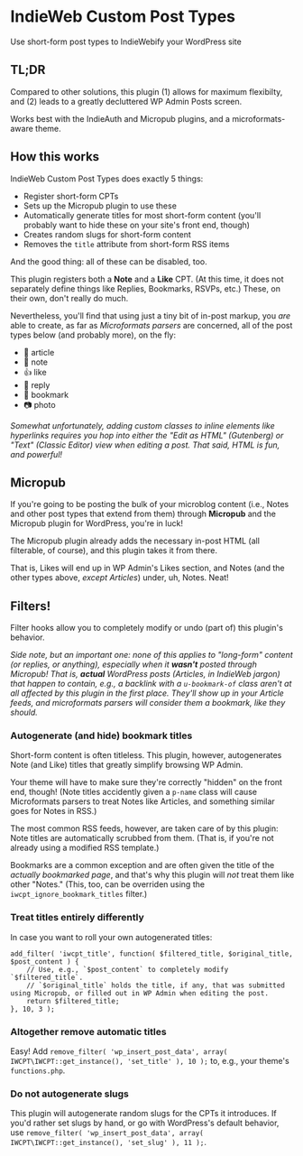 # IndieWeb Custom Post Types
Use short-form post types to IndieWebify your WordPress site

## TL;DR
Compared to other solutions, this plugin (1) allows for maximum flexibilty, and (2) leads to a greatly decluttered WP Admin Posts screen.

Works best with the IndieAuth and Micropub plugins, and a microformats-aware theme.

## How this works
IndieWeb Custom Post Types does exactly 5 things:
- Register short-form CPTs
- Sets up the Micropub plugin to use these
- Automatically generate titles for most short-form content (you'll probably want to hide these on your site's front end, though)
- Creates random slugs for short-form content
- Removes the `title` attribute from short-form RSS items

And the good thing: all of these can be disabled, too.

This plugin registers both a **Note** and a **Like** CPT. (At this time, it does not separately define things like Replies, Bookmarks, RSVPs, etc.) These, on their own, don't really do much.

Nevertheless, you'll find that using just a tiny bit of in-post markup, you _are_ able to create, as far as _Microformats parsers_ are concerned, all of the post types below (and probably more), on the fly:
- 📄 article
- 📔 note
- 👍 like
- 💬 reply
- 🔖 bookmark
- 📷 photo

_Somewhat unfortunately, adding custom classes to inline elements like hyperlinks requires you hop into either the "Edit as HTML" (Gutenberg) or "Text" (Classic Editor) view when editing a post. That said, HTML is fun, and powerful!_

## Micropub
If you're going to be posting the bulk of your microblog content (i.e., Notes and other post types that extend from them) through **Micropub** and the Micropub plugin for WordPress, you're in luck!

The Micropub plugin already adds the necessary in-post HTML (all filterable, of course), and this plugin takes it from there.

That is, Likes will end up in WP Admin's Likes section, and Notes (and the other types above, _except Articles_) under, uh, Notes. Neat!

## Filters!
Filter hooks allow you to completely modify or undo (part of) this plugin's behavior.

_Side note, but an important one: none of this applies to "long-form" content (or replies, or anything), especially when it **wasn't** posted through Micropub! That is, **actual** WordPress posts (Articles, in IndieWeb jargon) that happen to contain, e.g., a backlink with a `u-bookmark-of` class aren't at all affected by this plugin in the first place. They'll show up in your Article feeds, and microformats parsers will consider them a bookmark, like they should._

### Autogenerate (and hide) bookmark titles
Short-form content is often titleless. This plugin, however, autogenerates Note (and Like) titles that greatly simplify browsing WP Admin.

Your theme will have to make sure they're correctly "hidden" on the front end, though! (Note titles accidently given a `p-name` class will cause Microformats parsers to treat Notes like Articles, and something similar goes for Notes in RSS.)

The most common RSS feeds, however, are taken care of by this plugin: Note titles are automatically scrubbed from them. (That is, if you're not already using a modified RSS template.)

Bookmarks are a common exception and are often given the title of the _actually bookmarked page_, and that's why this plugin will _not_ treat them like other "Notes." (This, too, can be overriden using the `iwcpt_ignore_bookmark_titles` filter.)

### Treat titles entirely differently
In case you want to roll your own autogenerated titles:
```
add_filter( 'iwcpt_title', function( $filtered_title, $original_title, $post_content ) {
    // Use, e.g., `$post_content` to completely modify `$filtered_title`.
    // `$original_title` holds the title, if any, that was submitted using Micropub, or filled out in WP Admin when editing the post.
    return $filtered_title;
}, 10, 3 );
```

### Altogether remove automatic titles
Easy! Add `remove_filter( 'wp_insert_post_data', array( IWCPT\IWCPT::get_instance(), 'set_title' ), 10 );` to, e.g., your theme's `functions.php`.

### Do not autogenerate slugs
This plugin will autogenerate random slugs for the CPTs it introduces. If you'd rather set slugs by hand, or go with WordPress's default behavior, use `remove_filter( 'wp_insert_post_data', array( IWCPT\IWCPT::get_instance(), 'set_slug' ), 11 );`.
